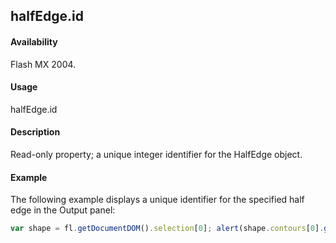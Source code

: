 ## halfEdge.id

#### Availability

Flash MX 2004.

#### Usage

halfEdge.id

#### Description

Read-only property; a unique integer identifier for the HalfEdge object.

#### Example

The following example displays a unique identifier for the specified half edge in the Output panel:

```javascript
var shape = fl.getDocumentDOM().selection[0]; alert(shape.contours[0].getHalfEdge().id);
```